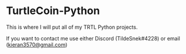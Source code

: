 # TurtleCoin-Python
This is where I will put all of my TRTL Python projects.

If you want to contact me use either Discord (TildeSnek#4228) or email (kieran3570@gmail.com)
